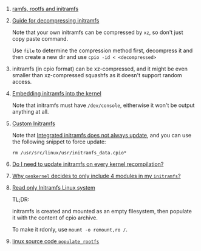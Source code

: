  1. [ramfs, rootfs and initramfs](https://www.kernel.org/doc/Documentation/filesystems/ramfs-rootfs-initramfs.txt)
 2. [Guide for decompressing initramfs](https://superuser.com/questions/734124/need-to-uncompress-the-initramfs-file)
    
    Note that your own initramfs can be compressed by `xz`, so don't just copy paste command.
    
    Use `file` to determine the compression method first, decompress it and then create a new dir and use `cpio -id < <decompressed>`
 3. initramfs (in cpio format) can be xz-compressed, and it might be even smaller than xz-compressed squashfs as it doesn't support random access.
 4. [Embedding initramfs into the kernel](https://wiki.gentoo.org/wiki/Custom_Initramfs#Embedding_into_the_Kernel)
    
    Note that initramfs must have `/dev/console`, eitherwise it won't be output anything at all.
 5. [Custom Initramfs](https://wiki.gentoo.org/wiki/Custom_Initramfs)
    
    Note that [Integrated initramfs does not always update](https://wiki.gentoo.org/wiki/Custom_Initramfs#Integrated_initramfs_does_not_always_update), and you can
    use the following snippet to force update:
    
    ```
    rm /usr/src/linux/usr/initramfs_data.cpio*
    ```
 6. [Do I need to update initramfs on every kernel recompilation?](https://unix.stackexchange.com/questions/632617/do-i-need-to-update-initramfs-on-every-kernel-recompilation)
 7. [Why `genkernel` decides to only include 4 modules in my `initramfs`?](https://unix.stackexchange.com/questions/632626/why-genkernel-decides-to-only-include-4-modules-in-my-initramfs)
 8. [Read only Initramfs Linux system](https://stackoverflow.com/questions/43891240/read-only-initramfs-linux-system)
    
    TL;DR:
    
    initramfs is created and mounted as an empty filesystem, then populate it with the content of cpio archive.
    
    To make it rdonly, use `mount -o remount,ro /`.
 9. [linux source code `populate_rootfs`](https://elixir.bootlin.com/linux/latest/source/init/initramfs.c#L605)
